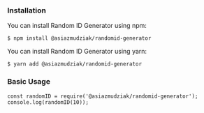 ### Installation

You can install Random ID Generator using npm:

```
$ npm install @asiazmudziak/randomid-generator
```

You can install Random ID Generator using yarn:

```
$ yarn add @asiazmudziak/randomid-generator
```
### Basic Usage
```
const randomID = require('@asiazmudziak/randomid-generator');
console.log(randomID(10));
```